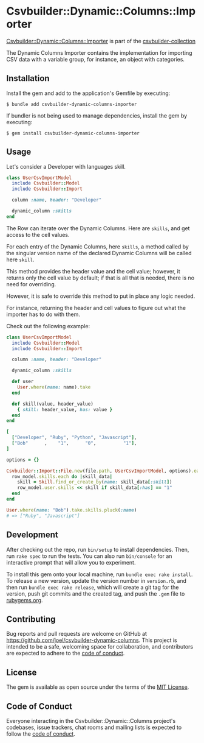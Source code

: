# Csvbuilder::Dynamic::Columns::Importer

[Csvbuilder::Dynamic::Columns::Importer](https://github.com/joel/csvbuilder-dynamic-columns-importer) is part of the [csvbuilder-collection](https://github.com/joel/csvbuilder)

The Dynamic Columns Importer contains the implementation for importing CSV data with a variable group, for instance, an object with categories.

## Installation

Install the gem and add to the application's Gemfile by executing:

    $ bundle add csvbuilder-dynamic-columns-importer

If bundler is not being used to manage dependencies, install the gem by executing:

    $ gem install csvbuilder-dynamic-columns-importer

## Usage

Let's consider a Developer with languages skill.

```ruby
class UserCsvImportModel
  include Csvbuilder::Model
  include Csvbuilder::Import

  column :name, header: "Developer"

  dynamic_column :skills
end
```

The Row can iterate over the Dynamic Columns. Here are `skills`, and get access to the cell values.

For each entry of the Dynamic Columns, here `skills`, a method called by the singular version name of the declared Dynamic Columns will be called here `skill`.

This method provides the header value and the cell value; however, it returns only the cell value by default; if that is all that is needed, there is no need for overriding.

However, it is safe to override this method to put in place any logic needed.

For instance, returning the header and cell values to figure out what the importer has to do with them.

Check out the following example:

```ruby
class UserCsvImportModel
  include Csvbuilder::Model
  include Csvbuilder::Import

  column :name, header: "Developer"

  dynamic_column :skills

  def user
    User.where(name: name).take
  end

  def skill(value, header_value)
    { skill: header_value, has: value }
  end
end
```

```ruby
[
  ["Developer", "Ruby", "Python", "Javascript"],
  ["Bob"      ,    "1",      "0",          "1"],
]
```

```ruby
options = {}

Csvbuilder::Import::File.new(file.path, UserCsvImportModel, options).each do |row_model|
  row_model.skills.each do |skill_data|
    skill = Skill.find_or_create_by(name: skill_data[:skill])
    row_model.user.skills << skill if skill_data[:has] == "1"
  end
end

User.where(name: "Bob").take.skills.pluck(:name)
# => ["Ruby", "Javascript"]
```

## Development

After checking out the repo, run `bin/setup` to install dependencies. Then, run `rake spec` to run the tests. You can also run `bin/console` for an interactive prompt that will allow you to experiment.

To install this gem onto your local machine, run `bundle exec rake install`. To release a new version, update the version number in `version.rb`, and then run `bundle exec rake release`, which will create a git tag for the version, push git commits and the created tag, and push the `.gem` file to [rubygems.org](https://rubygems.org).

## Contributing

Bug reports and pull requests are welcome on GitHub at https://github.com/joel/csvbuilder-dynamic-columns. This project is intended to be a safe, welcoming space for collaboration, and contributors are expected to adhere to the [code of conduct](https://github.com/[USERNAME]/csvbuilder-dynamic-columns/blob/main/CODE_OF_CONDUCT.md).

## License

The gem is available as open source under the terms of the [MIT License](https://opensource.org/licenses/MIT).

## Code of Conduct

Everyone interacting in the Csvbuilder::Dynamic::Columns project's codebases, issue trackers, chat rooms and mailing lists is expected to follow the [code of conduct](https://github.com/[USERNAME]/csvbuilder-dynamic-columns/blob/main/CODE_OF_CONDUCT.md).
